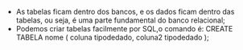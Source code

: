 * As tabelas ficam dentro dos bancos, e os dados ficam dentro das tabelas, ou seja, é uma parte fundamental do banco relacional;
* Podemos criar tabelas facilmente por SQL,o comando é: CREATE TABELA nome ( coluna tipodedado, coluna2 tipodedado );